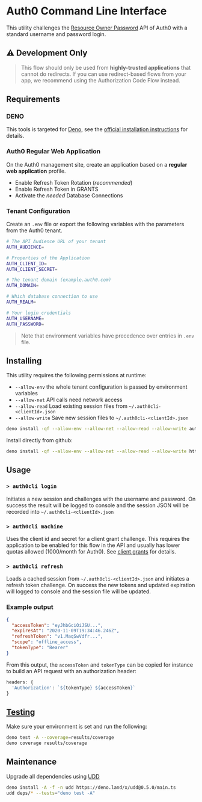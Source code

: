 # Auth0 Command Line Interface

This utility challenges the
[Resource Owner Password](https://auth0.com/docs/api/authentication?javascript#resource-owner-password)
API of Auth0 with a standard username and password login.

## ⚠️ Development Only

> This flow should only be used from **highly-trusted applications** that cannot
> do redirects. If you can use redirect-based flows from your app, we recommend
> using the Authorization Code Flow instead.

## Requirements

### DENO

This tools is targeted for [Deno](https://deno.land/), see the
[official installation instructions](https://deno.land/) for details.

### Auth0 Regular Web Application

On the Auth0 management site, create an application based on a **regular web
application** profile.

- Enable Refresh Token Rotation (_recommended_)
- Enable Refresh Token in GRANTS
- Activate the _needed_ Database Connections

### Tenant Configuration

Create an `.env` file or export the following variables with the parameters from
the Auth0 tenant.

```sh
# The API Audience URL of your tenant
AUTH_AUDIENCE=

# Properties of the Application
AUTH_CLIENT_ID=
AUTH_CLIENT_SECRET=

# The tenant domain (example.auth0.com)
AUTH_DOMAIN=

# Which database connection to use
AUTH_REALM=

# Your login credentials
AUTH_USERNAME=
AUTH_PASSWORD=
```

> Note that environment variables have precedence over entries in `.env` file.

## Installing

This utility requires the following permissions at runtime:

- `--allow-env` the whole tenant configuration is passed by environment
  variables
- `--allow-net` API calls need network access
- `--allow-read` Load existing session files from `~/.auth0cli-<clientId>.json`
- `--allow-write` Save new session files to `~/.auth0cli-<clientId>.json`

```sh
deno install -qf --allow-env --allow-net --allow-read --allow-write auth0cli.ts
```

Install directly from github:

```sh
deno install -qf --allow-env --allow-net --allow-read --allow-write https://raw.githubusercontent.com/sdescarries/auth0cli/v1.0.1/auth0cli.ts
```

## Usage

### `> auth0cli login`

Initiates a new session and challenges with the username and password. On
success the result will be logged to console and the session JSON will be
recorded into `~/.auth0cli-<clientId>.json`

### `> auth0cli machine`

Uses the client id and secret for a client grant challenge. This requires the
application to be enabled for this flow in the API and usually has lower quotas
allowed (1000/month for Auth0). See
[client grants](https://auth0.com/docs/api/v2#!/Client_Grants/post_client_grants)
for details.

### `> auth0cli refresh`

Loads a cached session from `~/.auth0cli-<clientId>.json` and initiates a
refresh token challenge. On success the new tokens and updated expiration will
logged to console and the session file will be updated.

### Example output

```JSON
{
  "accessToken": "eyJhbGciOiJSU...",
  "expiresAt": "2020-11-09T19:34:46.246Z",
  "refreshToken": "v1.MaqSwVdfr...",
  "scope": "offline_access",
  "tokenType": "Bearer"
}
```

From this output, the `accessToken` and `tokenType` can be copied for instance
to build an API request with an authorization header:

```javascript
headers: {
  'Authorization': `${tokenType} ${accessToken}`
}
```

## [Testing](https://deno.land/manual/testing)

Make sure your environment is set and run the following:

```sh
deno test -A --coverage=results/coverage
deno coverage results/coverage
```

## Maintenance

Upgrade all dependencies using [UDD](https://github.com/hayd/deno-udd)

```sh
deno install -A -f -n udd https://deno.land/x/udd@0.5.0/main.ts
udd deps/* --tests="deno test -A"
```
